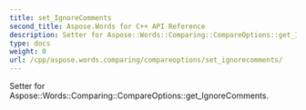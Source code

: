 ```yaml
---
title: set_IgnoreComments
second_title: Aspose.Words for C++ API Reference
description: Setter for Aspose::Words::Comparing::CompareOptions::get_IgnoreComments. 
type: docs
weight: 0
url: /cpp/aspose.words.comparing/compareoptions/set_ignorecomments/
---
```


Setter for Aspose::Words::Comparing::CompareOptions::get_IgnoreComments. 

